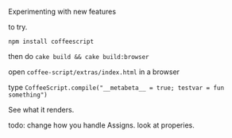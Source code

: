Experimenting with new features

to try.


`npm install coffeescript`

then do `cake build && cake build:browser`

open `coffee-script/extras/index.html` in a browser

type `CoffeeScript.compile("__metabeta__ = true; testvar = fun something")`

See what it renders. 

todo: change how you handle Assigns. look at properies.